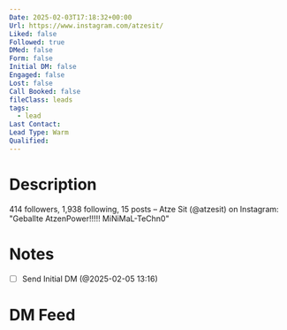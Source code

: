 ```yaml
---
Date: 2025-02-03T17:18:32+00:00
Url: https://www.instagram.com/atzesit/
Liked: false
Followed: true
DMed: false
Form: false
Initial DM: false
Engaged: false
Lost: false
Call Booked: false
fileClass: leads
tags:
  - lead
Last Contact: 
Lead Type: Warm
Qualified: 
---
```

# Description
414 followers, 1,938 following, 15 posts – Atze Sit (@atzesit) on Instagram: "Geballte AtzenPower!!!!!
MiNiMaL-TeChn0"
# Notes
- [ ] Send Initial DM (@2025-02-05 13:16)
# DM Feed